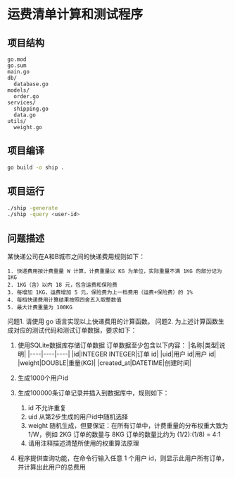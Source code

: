 # 运费清单计算和测试程序

## 项目结构

```
go.mod
go.sum
main.go
db/
  database.go
models/
  order.go
services/
  shipping.go
  data.go
utils/
  weight.go
```
## 项目编译

```bash
go build -o ship .
```

## 项目运行

```bash
./ship -generate
./ship -query <user-id>
```

## 问题描述

某快递公司在A和B城市之间的快递费用规则如下：

```
1. 快递费用按计费重量 W 计算，计费重量以 KG 为单位，实际重量不满 1KG 的部分记为 1KG
2. 1KG（含）以内 18 元，包含运费和保险费
3. 每增加 1KG，运费增加 5 元，保险费为上一档费用（运费+保险费）的 1%
4. 每档快递费用计算结果按照四舍五入取整数值
5. 最大计费重量为 100KG
```

问题1. 请使用 go 语言实现以上快递费用的计算函数。
问题2. 为上述计算函数生成对应的测试代码和测试订单数据，要求如下：
    
1. 使用SQLite数据库存储订单数据
    订单数据至少包含以下内容：
    |名称|类型|说明|
    |----|----|----|
    |id|INTEGER INTEGER|订单 id|
    |uid|用户 id|用户 id|
    |weight|DOUBLE|重量(KG)|
    |created_at|DATETIME|创建时间|

2. 生成1000个用户id
3. 生成100000条订单记录并插入到数据库中，规则如下：
    1) id 不允许重复
    2) uid 从第2步生成的用户id中随机选择
    3) weight 随机生成，但要保证：在所有订单中，计费重量的分布权重大致为 1/W，例如 2KG 订单的数量与 8KG 订单的数量比约为 (1/2):(1/8) = 4:1
    4) 请用注释描述清楚所使用的权重算法原理
4. 程序提供查询功能，在命令行输入任意 1 个用户 id，则显示此用户所有订单，并计算出此用户的总费用